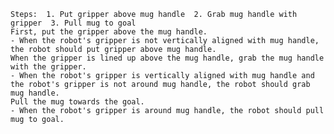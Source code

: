 
    Steps:  1. Put gripper above mug handle  2. Grab mug handle with gripper  3. Pull mug to goal
    First, put the gripper above the mug handle.
    - When the robot's gripper is not vertically aligned with mug handle, the robot should put gripper above mug handle.
    When the gripper is lined up above the mug handle, grab the mug handle with the gripper.
    - When the robot's gripper is vertically aligned with mug handle and the robot's gripper is not around mug handle, the robot should grab mug handle.
    Pull the mug towards the goal.
    - When the robot's gripper is around mug handle, the robot should pull mug to goal.